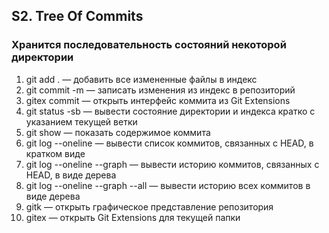 ## S2. Tree Of Commits
### Хранится последовательность состояний некоторой директории
1. git add . — добавить все измененные файлы в индекс
2. git commit -m <msg> — записать изменения из индекс в репозиторий
3. gitex commit — открыть интерфейс коммита из Git Extensions
4. git status -sb — вывести состояние директории и индекса кратко с указанием текущей ветки
5. git show <commit> — показать содержимое коммита
6. git log --oneline — вывести список коммитов, связанных с HEAD, в кратком виде
7. git log --oneline --graph — вывести историю коммитов, связанных с HEAD, в виде дерева
8. git log --oneline --graph --all — вывести историю всех коммитов в виде дерева
9. gitk — открыть графическое представление репозитория
10. gitex — открыть Git Extensions для текущей папки